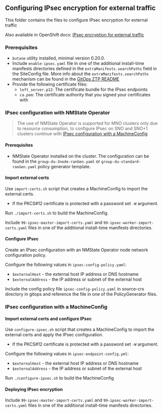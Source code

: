 ## Configuring IPsec encryption for external traffic

This folder contains the files to configure IPsec encryption for external traffic

Also available in OpenShift docs: [IPsec encryption for external traffic](https://docs.openshift.com/container-platform/4.16/networking/ovn_kubernetes_network_provider/configuring-ipsec-ovn.html#nw-ovn-ipsec-external_configuring-ipsec-ovn)

### Prerequisites

* `butane` utility installed, minimal version 0.20.0.
* Include `enable-ipsec.yaml` file in one of the additional install-time manifests directories defined in the `extraManifests.searchPaths` field in the SiteConfig file.
More info about the `extraManifests.searchPaths` mechanism can be found in the [GitOps ZTP README](https://github.com/openshift-kni/cnf-features-deploy/blob/master/ztp/gitops-subscriptions/argocd/README.md)
* Provide the following certificate files:
  - `left_server.p12`: The certificate bundle for the IPsec endpoints
  - `ca.pem`: The certificate authority that you signed your certificates with

### IPsec configuration with NMState Operator

> The use of NMState Operator is supported for MNO clusters only due to resource consumption, to configure IPsec on SNO and SNO+1 clusters continue with [IPsec configuration with a MachineConfig](#ipsec-configuration-with-a-machineconfig)

#### Prerequisites

* NMState Operator installed on the cluster. The configuration can be found in the `group-du-3node-ranGen.yaml` or `group-du-standard-ranGen.yaml` policy generator template.

#### Import external certs

Use `import-certs.sh` script that creates a MachineConfig to import the external certs.

- If the PKCS#12 certificate is protected with a password set `-W` argument.

Run `./import-certs.sh` to build the MachineConfig.

Include `99-ipsec-master-import-certs.yaml` and `99-ipsec-worker-import-certs.yaml` files in one of the additional install-time manifests directories.

#### Configure IPsec

Create an IPsec configuration with an NMState Operator node network configuration policy.

Configure the following values in `ipsec-config-policy.yaml`:

- `$externalHost` - the external host IP address or DNS hostname
- `$externalAddress` - the IP address or subnet of the external host

Include the config policy file `ipsec-config-policy.yaml` in source-crs directory in gitops and reference the file in one of the PolicyGenerator files.

### IPsec configuration with a MachineConfig

#### Import external certs and configure IPsec

Use `configure-ipsec.sh` script that creates a MachineConfig to import the external certs and apply the IPsec configuration.

- If the PKCS#12 certificate is protected with a password set `-W` argument.

Configure the following values in `ipsec-endpoint-config.yml`:

- `$externalHost` - the external host IP address or DNS hostname
- `$externalAddress` - the IP address or subnet of the external host

Run `./configure-ipsec.sh` to build the MachineConfig 

#### Deploying IPsec encryption

Include `99-ipsec-master-import-certs.yaml` and `99-ipsec-worker-import-certs.yaml` files in one of the additional install-time manifests directories.
